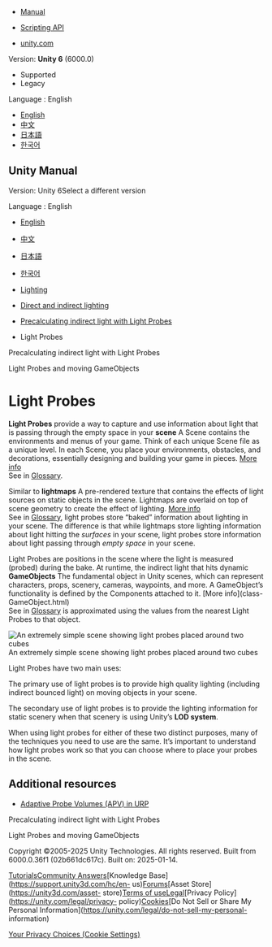 [](https://docs.unity3d.com)

  * [Manual](../Manual/index.html)
  * [Scripting API](../ScriptReference/index.html)

  * [unity.com](https://unity.com/)

Version: **Unity 6** (6000.0)

  * Supported
  * Legacy

Language : English

  * [English](/Manual/LightProbes.html)
  * [中文](/cn/current/Manual/LightProbes.html)
  * [日本語](/ja/current/Manual/LightProbes.html)
  * [한국어](/kr/current/Manual/LightProbes.html)

[](https://docs.unity3d.com)

## Unity Manual

Version: Unity 6Select a different version

Language : English

  * [English](/Manual/LightProbes.html)
  * [中文](/cn/current/Manual/LightProbes.html)
  * [日本語](/ja/current/Manual/LightProbes.html)
  * [한국어](/kr/current/Manual/LightProbes.html)

  * [Lighting](LightingOverview.html)
  * [Direct and indirect lighting](direct-and-indirect-lighting.html)
  * [Precalculating indirect light with Light Probes](LightProbes-landing.html)
  * Light Probes

[](LightProbes-landing.html)

Precalculating indirect light with Light Probes

[](LightProbes-MovingObjects.html)

Light Probes and moving GameObjects

# Light Probes

**Light Probes** provide a way to capture and use information about light that
is passing through the empty space in your **scene** A Scene contains the
environments and menus of your game. Think of each unique Scene file as a
unique level. In each Scene, you place your environments, obstacles, and
decorations, essentially designing and building your game in pieces. [More
info](CreatingScenes.html)  
See in [Glossary](Glossary.html#Scene).

Similar to **lightmaps** A pre-rendered texture that contains the effects of
light sources on static objects in the scene. Lightmaps are overlaid on top of
scene geometry to create the effect of lighting. [More
info](Lightmapping.html)  
See in [Glossary](Glossary.html#Lightmap), light probes store “baked”
information about lighting in your scene. The difference is that while
lightmaps store lighting information about light hitting the _surfaces_ in
your scene, light probes store information about light passing through _empty
space_ in your scene.

Light Probes are positions in the scene where the light is measured (probed)
during the bake. At runtime, the indirect light that hits dynamic
**GameObjects** The fundamental object in Unity scenes, which can represent
characters, props, scenery, cameras, waypoints, and more. A GameObject’s
functionality is defined by the Components attached to it. [More info](class-
GameObject.html)  
See in [Glossary](Glossary.html#GameObject) is approximated using the values
from the nearest Light Probes to that object.

![An extremely simple scene showing light probes placed around two
cubes](../uploads/Main/LightProbes-0.png) An extremely simple scene showing
light probes placed around two cubes

Light Probes have two main uses:

The primary use of light probes is to provide high quality lighting (including
indirect bounced light) on moving objects in your scene.

The secondary use of light probes is to provide the lighting information for
static scenery when that scenery is using Unity’s **LOD system**.

When using light probes for either of these two distinct purposes, many of the
techniques you need to use are the same. It’s important to understand how
light probes work so that you can choose where to place your probes in the
scene.

## Additional resources

  * [Adaptive Probe Volumes (APV) in URP](urp/probevolumes.html)

[](LightProbes-landing.html)

Precalculating indirect light with Light Probes

[](LightProbes-MovingObjects.html)

Light Probes and moving GameObjects

Copyright ©2005-2025 Unity Technologies. All rights reserved. Built from
6000.0.36f1 (02b661dc617c). Built on: 2025-01-14.

[Tutorials](https://learn.unity.com/)[Community
Answers](https://answers.unity3d.com)[Knowledge
Base](https://support.unity3d.com/hc/en-
us)[Forums](https://forum.unity3d.com)[Asset Store](https://unity3d.com/asset-
store)[Terms of
use](https://docs.unity3d.com/Manual/TermsOfUse.html)[Legal](https://unity.com/legal)[Privacy
Policy](https://unity.com/legal/privacy-
policy)[Cookies](https://unity.com/legal/cookie-policy)[Do Not Sell or Share
My Personal Information](https://unity.com/legal/do-not-sell-my-personal-
information)

[Your Privacy Choices (Cookie Settings)](javascript:void\(0\);)

